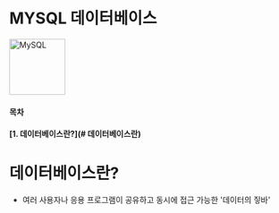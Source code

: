 # MYSQL 데이터베이스
<p align="left">
    <a href="https://dev.mysql.com/downloads/mysql">
    <img src="https://pngimg.com/uploads/mysql/mysql_PNG35.png" alt="MySQL" height="100">
    </a>
</p>

#### 목차
#### [1. 데이터베이스란?](# 데이터베이스란)

# 데이터베이스란?
- 여러 사용자나 응용 프로그램이 공유하고 동시에 접근 가능한 '데이터의 짛바'
